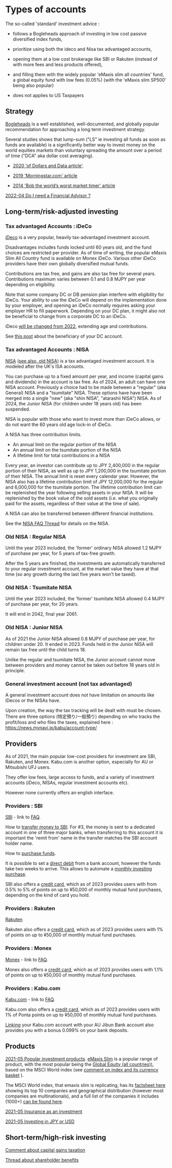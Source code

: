 # Types of accounts

The so-called 'standard' investment advice :

- follows a Bogleheads approach of investing in low cost passive diversified index funds, 

- prioritize using both the ideco and Nisa tax advantaged accounts, 

- opening them at a low cost brokerage like SBI or Rakuten (instead of with more fees and less products offered),

- and filling them with the widely popular 'eMaxis slim all countries' fund, a global equity fund with low fees (0.05%) (with the 'eMaxis slim SP500' being also popular)

- does not applies to US Taxpayers


## Strategy

[Bogleheads](https://www.bogleheads.org/wiki/Bogleheads%C2%AE_investment_philosophy_for_non-US_investors) is a well established, well-documented, and globally popular recommendation for approaching 
a long term investment strategy.

Several studies shows that lump-sum ("LS" ie investing all funds as soon as funds are available) is a significantly better way to invest money on the world equities 
markets than voluntary spreading the amount over a period of time ("DCA" aka dollar cost averaging). 

- [2020 'of Dollars and Data article'](https://ofdollarsanddata.com/dollar-cost-averaging-vs-lump-sum/).

- [2019 'Morningstar.com' article](https://www.morningstar.com.au/learn/article/the-dollar-cost-averaging-myth-why-lump-sum-i/197410)

- [2014 'Bob the world’s worst market timer' article](https://awealthofcommonsense.com/2014/02/worlds-worst-market-timer/)

[2022-04 Do I need a Financial Advisor ?](https://www.reddit.com/r/JapanFinance/comments/uc02r6/financial_advisor_recommendations/)

## Long-term/risk-adjusted investing

### Tax advantaged Accounts : iDeCo

[iDeco](https://www.ideco-koushiki.jp/english/) is a very popular, heavily tax-advantaged investment account.

Disadvantages includes funds locked until 60 years old, and the fund choices are restricted per provider. As of time of writing, the popular eMaxis Slim All Country fund is available
on Monex iDeCo. Various other iDeCo providers have their own globally diversified mutual funds.

Contributions are tax free, and gains are also tax free for several years. Contributions maximum varies between 0.1 and 0.8 MJPY per year depending on eligibility.

Note that some company DC or DB pension plan interfere with eligibility for iDeCo. Your ability to use the iDeCo will depend on the implementation done by your employer, 
and opening an iDeCo normally requires asking your employer HR to fill paperwork. Depending on your DC plan, it might also not be beneficial to change from a corporate 
DC to an iDeCo. 

iDeco [will be changed from 2022](https://www.aon.com/getmedia/bdedf2c7-4338-4dee-bec4-48cfcd303ffc/20200828.aspx), extending age and contributions.

See [this post](https://www.reddit.com/r/JapanFinance/comments/16d3n78/death_and_dc_pension_benefits/) about the beneficiary of your DC account.

### Tax advantaged  Accounts : NISA

[NISA](https://www.jsda.or.jp/en/activities/research-studies/html/2024nisa.html) ([see also, old NISA](https://www.jsda.or.jp/en/activities/research-studies/html/NISA.html)) is 
a tax advantaged investment account. It is modeled after the UK's ISA accounts. 

You can purchase up to a fixed amount per year, and income (capital gains and dividends) in the account is tax free. As of 2024, an adult can have one NISA account. Previously a choice had 
to be made between a "regular" (aka General) NISA and a "tsumitate" NISA. These options have have been merged into a single "new" (aka "shin NISA", "atarashii NISA") 
NISA. As of 2024, the Junior NISA (for children under 18 years old) has been suspended. 

NISA is popular with those who want to invest more than iDeCo allows, or do not want the 60 years old age lock-in of iDeCo.

A NISA has three contribution limits. 
- An annual limit on the regular portion of the NISA
- An annual limit on the tsumitate portion of the NISA
- A lifetime limit for total contributions in a NISA

Every year, an investor can contribute up to JPY 2,400,000 in the regular portion of their NISA, as well as up to JPY 1,200,000 in the tsumitate portion of their NISA. The annual limit
is reset every calendar year. However, the NISA also has a lifetime contribution limit of JPY 12,000,000 for the regular and 6,000,000 for the tsumitate portion. The lifetime contribution limit can be replenished the year following selling assets in your NISA. It will be replenished by the book value of the sold assets (i.e. what you originally paid for the assets, regardless of their value at the time of sale).

A NISA can also be transferred between different financial institutions. 


See the [NISA FAQ Thread](https://www.reddit.com/r/JapanFinance/comments/181kb33/new_nisa_questions_thread/) for details on the NISA.


### Old NISA : Regular NISA

Until the year 2023 included, the 'former' ordinary NISA allowed 1.2 MJPY of purchase per year, for 5 years of tax-free growth. 

After the 5 years are finished, the investments are automatically transferred to your regular investment account, at the market value they have at that time (so any growth during the last five years won't be taxed).

### Old NISA : Tsumitate NISA

Until the year 2023 included, the 'former' tsumitate NISA allowed 0.4 MJPY of purchase per year, for 20 years. 

It will end in 2042, final year 2061.

### Old NISA : Junior NISA

As of 2021 the Junior NISA allowed 0.8 MJPY of purchase per year, for children under 20. It ended in 2023. Funds held in the Junior NISA will remain tax free until the child turns 18.

Unlike the regular and tsumitate NISA, the Junior account cannot move between providers and money cannot be taken out before 18 years old in principle.

### General investment account (not tax advantaged)

A general investment account does not have limitation on amounts like iDecos or the NISAs have.

Upon creation, the way the tax tracking will be dealt with must be chosen. There are three options (特定預り/一般預り) depending on who tracks the profit/loss and who files the taxes, explained here : https://news.mynavi.jp/kabu/account-type/

## Providers

As of 2021, the main popular low-cost providers for investment are SBI, Rakuten, and Monex. Kabu.com is another option, especially for AU or Mitsubishi UFJ users.

They offer low fees, large access to funds, and a variety of investment accounts (iDeco, NISAs, regular investment accounts etc).

However none currently offers an english interface.

### Providers : SBI

[SBI](https://www.sbisec.co.jp/ETGate) - link to [FAQ](https://faq.sbisec.co.jp/).

How to [transfer money to SBI](https://faq.sbisec.co.jp/answer/5ef9b0184a6766001122d1af). For #3, the money is sent to a dedicated account in one of three major banks, when transferring to this account it is important the 'remit from' name in the transfer matches the SBI account holder name.

How to [purchase funds](https://www.retirejapan.com/forum/viewtopic.php?f=4&t=515).

It is possible to set a [direct debit](https://site1.sbisec.co.jp/ETGate/WPLETmgR001Control?OutSide=on&getFlg=on&burl=search_home&cat1=home&cat2=service&dir=service&file=home_directdebit.html) from a bank account, however the funds take two weeks to arrive. This allows to automate a [monthly investing purchase](https://www.retirejapan.com/forum/viewtopic.php?f=4&t=1136).

SBI also offers a [credit card](https://www.sbisec.co.jp/ETGate/?_ControlID=WPLETmgR001Control&_PageID=WPLETmgR001Mdtl20&_DataStoreID=DSWPLETmgR001Control&_ActionID=DefaultAID&burl=search_home&cat1=home&cat2=tsumitate&dir=tsumitate&file=home_tsumitate.html&getFlg=on&OutSide=on#2), which as of 2023 provides users with from 0.5% to 5% of points on up to ¥50,000 of monthly mutual fund purchases, depending on the kind of card you hold.

### Providers : Rakuten

[Rakuten](https://www.rakuten-sec.co.jp)

Rakuten also offers a [credit card](https://www.rakuten-sec.co.jp/web/rfund/guide/creditcard.html), which as of 2023 provides users with 1% of points on up to ¥50,000 of monthly mutual fund purchases.

### Providers : Monex

[Monex](https://www.monex.co.jp) - link to [FAQ](https://info.monex.co.jp/support/index.html).

Monex also offers a [credit card](https://info.monex.co.jp/service/monex-card/index.html), which as of 2023 provides users with 1.1% of points on up to ¥50,000 of monthly mutual fund purchases.

### Providers : Kabu.com

[Kabu.com](https://kabu.com) - link to [FAQ](https://faq.kabu.com/s/).

Kabu.com also offers a [credit card](https://kabu.com/company/lp/lp200.html), which as of 2023 provides users with 1% of Ponta points on up to ¥50,000 of monthly mutual fund purchases.

[Linking](https://kabu.com/sp/item/bab/jbk/program/default.html) your Kabu.com account with your AU Jibun Bank account also provides you with a bonus 0.099% on your bank deposits.

## Products

[2021-05 Popular investment products](https://www.reddit.com/r/JapanFinance/comments/nlukfg/where_you_guys_putting_your_money_right_now/). [eMaxis Slim](https://emaxis.jp/lp/slim/pr1/index.html) is a popular range of product, with the most popular being the [Global Equity (all countries))](https://emaxis.jp/fund/253425.html), based on the MSCI World index (see [comment on index and its currency basket](https://www.reddit.com/r/JapanFinance/comments/r7l9ce/comment/hn6wuzl/?utm_source=share&utm_medium=web2x&context=3) ).

The MSCI World index, that emaxis slim is replicating, has its [factsheet here](https://www.msci.com/indexes/index/990100) showing its top 10 companies and geographical distribution (however most companies are multinationals), and a full list of the companies it includes (1000+) [can be found here](https://www.marketscreener.com/quote/index/MSCI-WORLD-107361487/components/).

[2021-05 Insurance as an investment](https://www.reddit.com/r/JapanFinance/comments/nbeehf/cashvalue_insurance_as_retirement_investment/)

[2021-05 Investing in JPY or USD](https://www.reddit.com/r/JapanFinance/comments/ls1unb/selling_us_stocks_and_currency_choice_implications/gopg48u?utm_source=share&utm_medium=web2x&context=3)

## Short-term/high-risk investing

[Comment about capital gains taxation](https://www.reddit.com/r/JapanFinance/comments/mfdg8g/foreign_capital_gainsdividendsinterest_tax_rates/gsncjk9/)

[Thread about shareholder benefits](https://www.reddit.com/r/JapanFinance/comments/pxl2pu/interesting_shareholder_benefits/)
